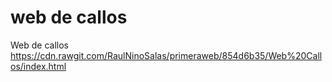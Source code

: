 # web de callos
Web de callos
https://cdn.rawgit.com/RaulNinoSalas/primeraweb/854d6b35/Web%20Callos/index.html
